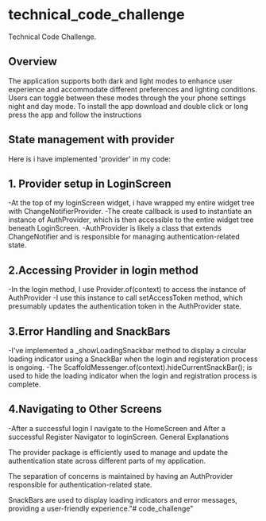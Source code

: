 # technical_code_challenge

Technical Code Challenge.

## Overview
The application supports both dark and light modes to enhance user experience and accommodate different preferences and lighting conditions.
Users can toggle between these modes through the your phone settings night and day mode.
To install the app download and double click or long press the app and follow the instructions


## State management with provider

Here is i have implemented 'provider' in my code:

## 1. Provider setup in LoginScreen
   -At the top of my loginScreen  widget, i have wrapped my entire widget tree with ChangeNotifierProvider.
   -The create callback is used to instantiate an instance of AuthProvider, which is then accessible to the entire widget tree beneath LoginScreen.
   -AuthProvider is likely a class that extends ChangeNotifier and is responsible for managing authentication-related state.
##   2.Accessing Provider in login method
   -In the login method, I use Provider.of<AuthProvider>(context) to access the instance of AuthProvider
   -I use this instance to call setAccessToken method, which presumably updates the authentication token in the AuthProvider state.
##   3.Error Handling and SnackBars
   -I've implemented a _showLoadingSnackbar method to display a circular loading indicator using a SnackBar when the login and registeration process is ongoing.
   -The ScaffoldMessenger.of(context).hideCurrentSnackBar(); is used to hide the loading indicator when the login and registration process is complete.
##   4.Navigating to Other Screens
   -After a successful login I navigate to the HomeScreen and After a successful Register Navigator to loginScreen.
   General Explanations

The provider package is efficiently used to manage and update the authentication state across different parts of my application.

The separation of concerns is maintained by having an AuthProvider responsible for authentication-related state.

SnackBars are used to display loading indicators and error messages, providing a user-friendly experience."# code_challenge" 
